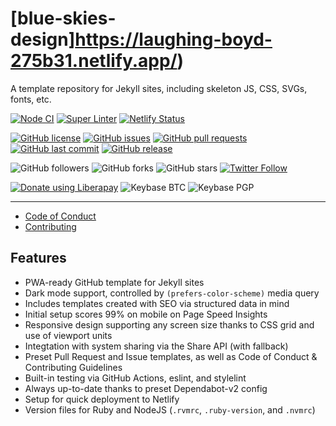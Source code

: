 # [blue-skies-design]https://laughing-boyd-275b31.netlify.app/)
A template repository for Jekyll sites, including skeleton JS, CSS, SVGs, fonts, etc.

<!-- [![Dependabot Status](https://api.dependabot.com/badges/status?host=github&repo=kernvalley/blue-skies-design)](https://dependabot.com) -->
[![Node CI](https://github.com/kernvalley/blue-skies-design/workflows/Node%20CI/badge.svg)](https://github.com/kernvalley/blue-skies-design/actions)
[![Super Linter](https://github.com/kernvalley/blue-skies-design/workflows/Lint%20Code%20Base/badge.svg)](https://github.com/kernvalley/blue-skies-design/actions?query=workflow%3A%22Lint+Code+Base%22)
[![Netlify Status](https://api.netlify.com/api/v1/badges/252539d1-4596-41e9-9d63-97a964822b25/deploy-status)](https://app.netlify.com/sites/infallible-galileo-ac41ee/deploys)

[![GitHub license](https://img.shields.io/github/license/kernvalley/blue-skies-design.svg)](https://github.com/kernvalley/blue-skies-design/blob/master/LICENSE)
[![GitHub issues](https://img.shields.io/github/issues/kernvalley/blue-skies-design.svg)](https://github.com/kernvalley/blue-skies-design/issues)
[![GitHub pull requests](https://img.shields.io/github/issues-pr/kernvalley/blue-skies-design.svg)](https://github.com/kernvalley/blue-skies-design/pulls)
[![GitHub last commit](https://img.shields.io/github/last-commit/kernvalley/blue-skies-design.svg)](https://github.com/kernvalley/blue-skies-design/commits/master)
[![GitHub release](https://img.shields.io/github/release/kernvalley/blue-skies-design.svg)](https://github.com/kernvalley/blue-skies-design/releases)

![GitHub followers](https://img.shields.io/github/followers/kernvalley.svg?style=social)
![GitHub forks](https://img.shields.io/github/forks/kernvalley/blue-skies-design.svg?style=social)
![GitHub stars](https://img.shields.io/github/stars/kernvalley/blue-skies-design.svg?style=social)
[![Twitter Follow](https://img.shields.io/twitter/follow/kern_valley.svg?style=social)](https://twitter.com/kern_valley)

[![Donate using Liberapay](https://img.shields.io/liberapay/receives/shgysk8zer0.svg?logo=liberapay)](https://liberapay.com/shgysk8zer0/donate "Donate using Liberapay")
![Keybase BTC](https://img.shields.io/keybase/btc/shgysk8zer0.svg)
![Keybase PGP](https://img.shields.io/keybase/pgp/shgysk8zer0.svg)
- - -

- [Code of Conduct](./.github/CODE_OF_CONDUCT.md)
- [Contributing](./.github/CONTRIBUTING.md)
<!-- - [Security Policy](./.github/SECURITY.md) -->

## Features
- PWA-ready GitHub template for Jekyll sites
- Dark mode support, controlled by `(prefers-color-scheme)` media query
- Includes templates created with SEO via structured data in mind
- Initial setup scores 99% on mobile on Page Speed Insights
- Responsive design supporting any screen size thanks to CSS grid and use of viewport units
- Integtation with system sharing via the Share API (with fallback)
- Preset Pull Request and Issue templates, as well as Code of Conduct & Contributing Guidelines
- Built-in testing via GitHub Actions, eslint, and stylelint
- Always up-to-date thanks to preset Dependabot-v2 config
- Setup for quick deployment to Netlify
- Version files for Ruby and NodeJS (`.rvmrc`, `.ruby-version`, and `.nvmrc`)
